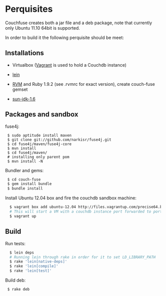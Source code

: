 # Perquisites

Couchfuse creates both a jar file and a deb package, note that currently only Ubuntu 11.10 64bit is supported.

In order to build it the following perquisite should be meet:

## Installations

* Virtualbox ([Vagrant](http://vagrantup.com/) is used to hold a Couchdb instance)

* [lein](https://github.com/technomancy/leiningen)

* [RVM](http://beginrescueend.com/rvm/install/) and Ruby 1.9.2 (see .rvmrc for exact version), create couch-fuse gemset

* [sun-jdk-1.6](http://superuser.com/questions/353983/how-do-i-install-the-sun-java-sdk-in-ubuntu-11-10-oneric)


## Packages and sandbox

fuse4j:


```
 $ sudo aptitude install maven
 $ git clone git://github.com/narkisr/fuse4j.git
 $ cd fuse4j/maven/fuse4j-core
 $ mvn install 
 $ cd fuse4j/maven/
 # installing only parent pom
 $ mvn install -N 
```

Bundler and gems:

```bash
 $ cd couch-fuse
 $ gem install bundle    
 $ bundle install 
```

Install Ubuntu 12.04 box and fire the couchdb sandbox machine:

```bash
  $ vagrant box add ubuntu-12.04 http://files.vagrantup.com/precise64.box
  # This will start a VM with a couchdb instance port forwarded to port 5983
  $ vagrant up
```

## Build

Run tests:

```bash 
  $ lein deps
  # Running lein through rake in order for it to set LD_LIBRARY_PATH
  $ rake 'lein[native-deps]'
  $ rake 'lein[compile]'
  $ rake 'lein[test]'
```

Build deb:

```bash 
 $ rake deb
```

